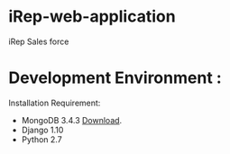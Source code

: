 # iRep-web-application
iRep Sales force

# Development Environment :

Installation Requirement:
* MongoDB 3.4.3  [Download](https://www.mongodb.com/dr/fastdl.mongodb.org/osx/mongodb-osx-ssl-x86_64-3.4.3.tgz/download).
* Django 1.10
* Python 2.7

